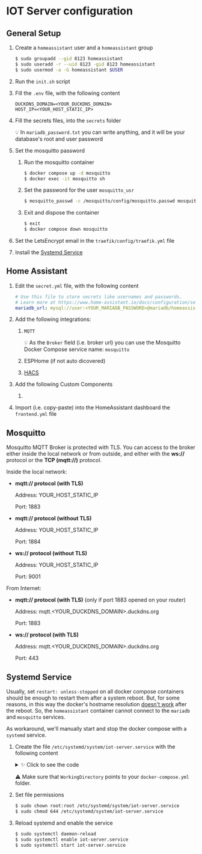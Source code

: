 # IOT Server configuration

## General Setup
1. Create a `homeassistant` user and a `homeassistant` group

    ```sh
    $ sudo groupadd --gid 8123 homeassistant
    $ sudo useradd -r --uid 8123 -gid 8123 homeassistant
    $ sudo usermod -a -G homeassistant $USER
    ```

2. Run the `init.sh` script

3. Fill the `.env` file, with the following content

    ```env
    DUCKDNS_DOMAIN=<YOUR_DUCKDNS_DOMAIN>
    HOST_IP=<YOUR_HOST_STATIC_IP>
    ```

4. Fill the secrets files, into the `secrets` folder   

    💡 In `mariadb_password.txt` you can write anything, and it will be your database's root and user password

5. Set the mosquitto password

    1. Run the mosquitto container
        
        ```sh
        $ docker compose up -d mosquitto
        $ docker exec -it mosquitto sh
        ```

    2. Set the password for the user `mosquitto_usr`

        ```sh
        $ mosquitto_passwd -c /mosquitto/config/mosquitto.passwd mosquitto_usr
        ```

    3. Exit and dispose the container

        ```sh
        $ exit
        $ docker compose down mosquitto
        ```

6. Set the LetsEncrypt email in the `traefik/config/traefik.yml` file

7. Install the [Systemd Service](#systemd-service)

## Home Assistant
1. Edit the `secret.yml` file, with the following content

    ```yml
    # Use this file to store secrets like usernames and passwords.
    # Learn more at https://www.home-assistant.io/docs/configuration/secrets/
    mariadb_url: mysql://user:<YOUR_MARIADB_PASSWORD>@mariadb/homeassistant?charset=utf8mb4
    ```

2. Add the following integrations:

    1. `MQTT`

        💡 As the `Broker` field (i.e. broker url) you can use the Mosquitto Docker Compose service name: `mosquitto`
    2. ESPHome (if not auto dicovered)
    3. [HACS](https://hacs.xyz/)

4. Add the following Custom Components

    1.

5. Import (i.e. copy-paste) into the HomeAssistant dashboard the `frontend.yml` file


## Mosquitto
Mosquitto MQTT Broker is protected with TLS. You can access to the broker either inside the local network or from outside, and either with the **ws://** protocol or the **TCP (mqtt://)** protocol.

Inside the local network:
- **mqtt:// protocol (with TLS)**
    
    Address: YOUR_HOST_STATIC_IP
    
    Port: 1883

- **mqtt:// protocol (without TLS)**
    
    Address: YOUR_HOST_STATIC_IP
    
    Port: 1884

- **ws:// protocol (without TLS)**
    
    Address: YOUR_HOST_STATIC_IP
    
    Port: 9001

From Internet:
- **mqtt:// protocol (with TLS)** (only if port 1883 opened on your router)
    
    Address: mqtt.<YOUR_DUCKDNS_DOMAIN>.duckdns.org
    
    Port: 1883

- **ws:// protocol (with TLS)**
    
    Address: mqtt.<YOUR_DUCKDNS_DOMAIN>.duckdns.org

    Port: 443

## Systemd Service
Usually, set `restart: unless-stopped` on all docker compose containers should be enough to restart them after a system reboot. But, for some reasons, in this way the docker's hostname resolution [doesn't work](https://github.com/moby/libnetwork/issues/2049) after the reboot. So, the `homeassistant` container cannot connect to the `mariadb` and `mosquitto` services.

As workaround, we'll manually start and stop the docker compose with a `systemd` service.

1. Create the file `/etc/systemd/system/iot-server.service` with the following content

    <details>
    <summary>✨ Click to see the code</summary>

    ```ini
    [Unit]
    Description=IOT Server Service
    Requires=docker.service
    After=docker.service

    [Service]
    Type=oneshot
    RemainAfterExit=yes
    WorkingDirectory=/home/raspi/iot-server
    ExecStart=/usr/bin/docker compose up
    ExecStop=/usr/bin/docker compose down
    TimeoutStartSec=0

    [Install]
    WantedBy=multi-user.target
    ```

    </details>

    ⚠️ Make sure that `WorkingDirectory` points to your `docker-compose.yml` folder.

2. Set file permissions

    ```bash
    $ sudo chown root:root /etc/systemd/system/iot-server.service
    $ sudo chmod 644 /etc/systemd/system/iot-server.service
    ```

4. Reload systemd and enable the service

    ```bash
    $ sudo systemctl daemon-reload
    $ sudo systemctl enable iot-server.service
    $ sudo systemctl start iot-server.service
    ```